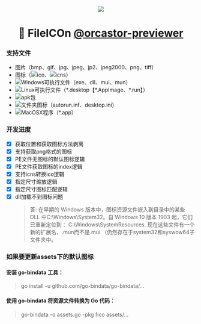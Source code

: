 <p align="center">
  <a href="https://orcastor.github.io/doc/">
    <img src="https://orcastor.github.io/doc/logo.svg">
  </a>
</p>

<h1 align="center"><strong>🔬 FileICOn</strong> <a href="https://github.com/orcastor/addon-previewer">@orcastor-previewer</a></h1>

### 支持文件

- 图片（bmp、gif、jpg、jpeg、jp2、jpeg2000、png、tiff）
- 图标（![](https://raw.githubusercontent.com/drag-and-publish/operating-system-logos/master/src/16x16/WIN.png)ico、![](https://raw.githubusercontent.com/drag-and-publish/operating-system-logos/master/src/16x16/MAC.png)icns）
- ![](https://raw.githubusercontent.com/drag-and-publish/operating-system-logos/master/src/16x16/WIN.png)Windows可执行文件（exe、dll、mui、mun）
- ![](https://raw.githubusercontent.com/drag-and-publish/operating-system-logos/master/src/16x16/LIN.png)Linux可执行文件（\*.desktop【\*.AppImage、\*.run】）
- ![](https://raw.githubusercontent.com/drag-and-publish/operating-system-logos/master/src/16x16/AND.png)apk包
- ![](https://raw.githubusercontent.com/drag-and-publish/operating-system-logos/master/src/16x16/WIN.png)文件夹图标（autorun.inf、desktop.ini）
- ![](https://raw.githubusercontent.com/drag-and-publish/operating-system-logos/master/src/16x16/MAC.png)MacOSX程序（\*.app）

### 开发进度

- [x] 获取位置和获取图标方法剥离
- [x] 支持获取png格式的图标
- [x] PE文件无图标的默认图标逻辑
- [x] PE文件获取图标的index逻辑
- [x] 支持icns转换ico逻辑
- [x] 指定尺寸缩放逻辑
- [x] 指定尺寸图标匹配逻辑
- [x] dll加载不到图标问题
  > 答: 在早期的 Windows 版本中，图标资源文件嵌入到目录中的某些 DLL 中C:\Windows\System32。自 Windows 10 版本 1903 起，它们已重新定位到： C:\Windows\SystemResources. 现在这些文件有一个新的扩展名，.mun而不是.mui （仍然存在于system32和syswow64子文件夹中。

### 如果要更新assets下的默认图标

#### 安装 go-bindata 工具：
> go install -u github.com/go-bindata/go-bindata/...

#### 使用 go-bindata 将资源文件转换为 Go 代码：
> go-bindata -o assets.go -pkg fico assets/...